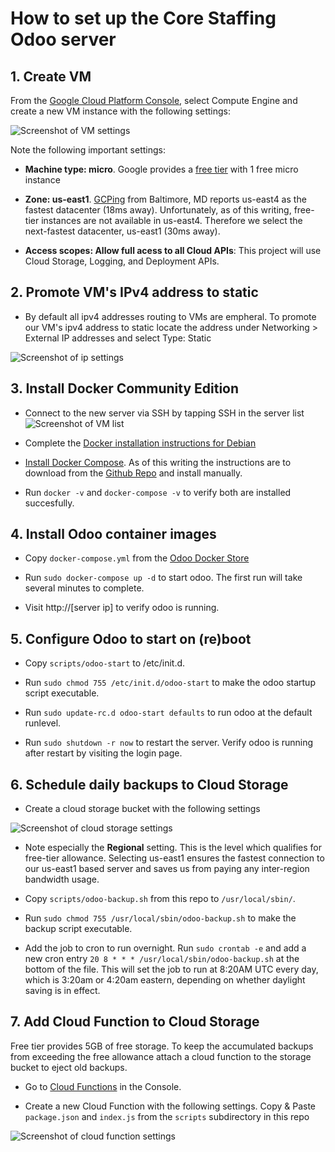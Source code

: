 # How to set up the Core Staffing Odoo server

## 1. Create VM

From the [Google Cloud Platform Console](https://console.cloud.google.com), select Compute Engine and create a new VM instance with the following settings:

![Screenshot of VM settings](readme-imgs/create-vm-settings.png)

Note the following important settings:

* **Machine type: micro**. Google provides a [free tier](https://cloud.google.com/free/) with 1 free micro instance

* **Zone: us-east1**. [GCPing](http://gcping.com) from Baltimore, MD reports us-east4 as the fastest datacenter (18ms away). Unfortunately, as of this writing, free-tier instances are not available in us-east4. Therefore we select the next-fastest datacenter, us-east1 (30ms away).

* **Access scopes: Allow full acess to all Cloud APIs**: This project will use Cloud Storage, Logging, and Deployment APIs.

## 2. Promote VM's IPv4 address to static

* By default all ipv4 addresses routing to VMs are empheral. To promote our VM's ipv4 address to static locate the address under Networking > External IP addresses and select Type: Static

![Screenshot of ip settings](readme-imgs/ip-settings.png)

## 3. Install Docker Community Edition

* Connect to the new server via SSH by tapping SSH in the server list
![Screenshot of VM list](readme-imgs/vm-list.png)

* Complete the [Docker installation instructions for Debian](https://docs.docker.com/engine/installation/linux/debian/)

* [Install Docker Compose](https://docs.docker.com/compose/install/). As of this writing the instructions are to download from the [Github Repo](https://github.com/docker/compose/releases) and install manually.

* Run `docker -v` and `docker-compose -v` to verify both are installed succesfully. 

## 4. Install Odoo container images

* Copy `docker-compose.yml` from the [Odoo Docker Store](https://store.docker.com/images/odoo)

* Run `sudo docker-compose up -d` to start odoo. The first run will take several minutes to complete.

* Visit http://[server ip] to verify odoo is running.

## 5. Configure Odoo to start on (re)boot

* Copy `scripts/odoo-start` to /etc/init.d.

* Run `sudo chmod 755 /etc/init.d/odoo-start` to make the odoo startup script executable.

* Run `sudo update-rc.d odoo-start defaults` to run odoo at the default runlevel.

* Run `sudo shutdown -r now` to restart the server. Verify odoo is running after restart by visiting the login page.

## 6. Schedule daily backups to Cloud Storage

* Create a cloud storage bucket with the following settings

![Screenshot of cloud storage settings](readme-imgs/storage-settings.png)

* Note especially the **Regional** setting. This is the level which qualifies for free-tier allowance. Selecting us-east1 ensures the fastest connection to our us-east1 based server and saves us from paying any inter-region bandwidth usage.

* Copy `scripts/odoo-backup.sh` from this repo to `/usr/local/sbin/`.

* Run `sudo chmod 755 /usr/local/sbin/odoo-backup.sh` to make the backup script executable.

* Add the job to cron to run overnight. Run `sudo crontab -e` and add a new cron entry `20 8 * * * /usr/local/sbin/odoo-backup.sh` at the bottom of the file. This will set the job to run at 8:20AM UTC every day, which is 3:20am or 4:20am eastern, depending on whether daylight saving is in effect.

## 7. Add Cloud Function to Cloud Storage

Free tier provides 5GB of free storage. To keep the accumulated backups from exceeding the free allowance attach a cloud function to the storage bucket to eject old backups.

* Go to [Cloud Functions](https://console.cloud.google.com/functions) in the Console.

* Create a new Cloud Function with the following settings. Copy & Paste `package.json` and `index.js` from the `scripts` subdirectory in this repo

![Screenshot of cloud function settings](readme-imgs/cloud-func-settings.png)
